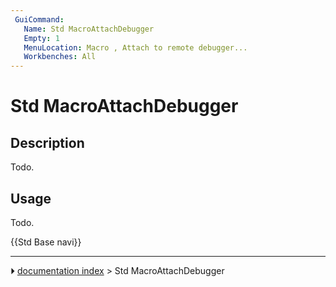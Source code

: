 ```yaml
---
 GuiCommand:
   Name: Std MacroAttachDebugger
   Empty: 1
   MenuLocation: Macro , Attach to remote debugger...
   Workbenches: All
---
```


# Std MacroAttachDebugger

## Description

Todo.

## Usage

Todo.




 {{Std Base navi}}



---
⏵ [documentation index](../README.md) > Std MacroAttachDebugger

